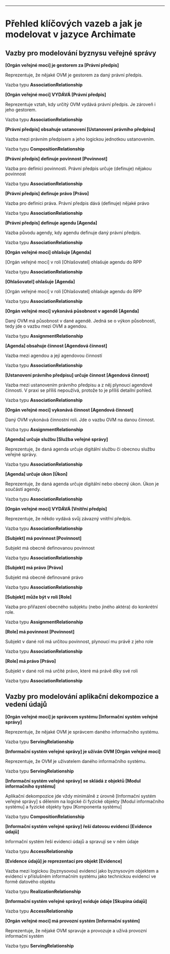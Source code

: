 
----------

# Přehled klíčových vazeb a jak je modelovat v jazyce Archimate

## Vazby pro modelování byznysu veřejné správy



**[Orgán veřejné moci] je gestorem za [Právní předpis]**

Reprezentuje, že nějaké OVM je gestorem za daný právní předpis.

Vazba typu **AssociationRelationship**





**[Orgán veřejné moci] VYDÁVÁ [Právní předpis]**

Reprezentuje vztah, kdy určitý OVM vydává právní předpis. Je zároveň i jeho gestorem.

Vazba typu **AssociationRelationship**





**[Právní předpis] obsahuje ustanovení [Ustanovení právního předpisu]**

Vazba mezi právním předpisem a jeho logickou jednotkou ustanovením.

Vazba typu **CompositionRelationship**





**[Právní předpis] definuje povinnost [Povinnost]**

Vazba pro definici povinnosti. Právní předpis určuje (definuje) nějakou povinnost

Vazba typu **AssociationRelationship**





**[Právní předpis] definuje právo [Právo]**

Vazba pro definici práva. Právní předpis dává (definuje) nějaké právo

Vazba typu **AssociationRelationship**





**[Právní předpis] definuje agendu [Agenda]**

Vazba původu agendy, kdy agendu definuje daný právní předpis.

Vazba typu **AssociationRelationship**





**[Orgán veřejné moci] ohlašuje [Agenda]**

[Orgán veřejné moci] v roli [Ohlašovatel] ohlašuje agendu do RPP

Vazba typu **AssociationRelationship**





**[Ohlašovatel] ohlašuje [Agenda]**

[Orgán veřejné moci] v roli [Ohlašovatel] ohlašuje agendu do RPP

Vazba typu **AssociationRelationship**





**[Orgán veřejné moci] vykonává působnost v agendě [Agenda]**

Daný OVM má působnost v dané agendě. Jedná se o výkon působnosti, tedy jde o vazbu mezi OVM a agendou.

Vazba typu **AssignmentRelationship**





**[Agenda] obsahuje činnost [Agendová činnost]**

Vazba mezi agendou a její agendovou činností

Vazba typu **AssociationRelationship**





**[Ustanovení právního předpisu] určuje činnost [Agendová činnost]**

Vazba mezi ustanovením právního předpisu a z něj plynoucí agendové činnosti. V praxi se příliš nepoužívá, protože to je příliš detailní pohled.

Vazba typu **AssociationRelationship**





**[Orgán veřejné moci] vykonává činnost [Agendová činnost]**

Daný OVM vykonává činnostní roli. Jde o vazbu OVM na danou činnost.

Vazba typu **AssignmentRelationship**





**[Agenda] určuje službu [Služba veřejné správy]**

Reprezentuje, že daná agenda určuje digitální službu či obecnou službu veřejné správy.

Vazba typu **AssociationRelationship**





**[Agenda] určuje úkon [Úkon]**

Reprezentuje, že daná agenda určuje digitální nebo obecný úkon. Úkon je součástí agendy.

Vazba typu **AssociationRelationship**





**[Orgán veřejné moci] VYDÁVÁ [Vnitřní předpis]**

Reprezentuje, že někdo vydává svůj závazný vnitřní předpis.

Vazba typu **AssociationRelationship**





**[Subjekt] má povinnost [Povinnost]**

Subjekt má obecně definovanou povinnost

Vazba typu **AssociationRelationship**





**[Subjekt] má právo [Právo]**

Subjekt má obecně definované právo

Vazba typu **AssociationRelationship**





**[Subjekt] může být v roli [Role]**

Vazba pro přiřazení obecného subjektu (nebo jiného aktéra) do konkrétní role.

Vazba typu **AssignmentRelationship**





**[Role] má povinnost [Povinnost]**

Subjekt v dané roli má určitou povinnost, plynoucí mu právě z jeho role

Vazba typu **AssociationRelationship**





**[Role] má právo [Právo]**

Subjekt v dané roli má určité právo, které má právě díky své roli

Vazba typu **AssociationRelationship**



## Vazby pro modelování aplikační dekompozice a vedení údajů



**[Orgán veřejné moci] je správcem systému [Informační systém veřejné správy]**

Reprezentuje, že nějaké OVM je správcem daného informačního systému.

Vazba typu **ServingRelationship**





**[Informační systém veřejné správy] je užíván OVM [Orgán veřejné moci]**

Reprezentuje, že OVM je uživatelem daného informačního systému.

Vazba typu **ServingRelationship**





**[Informační systém veřejné správy] se skládá z objektů [Modul informačního systému]**

Aplikační dekompozice jde vždy minimálně z úrovně [Informační systém veřejné správy] s dělením na logické či fyzické objekty [Modul informačního systému] a fyzické objekty typu [Komponenta systému]

Vazba typu **CompositionRelationship**





**[Informační systém veřejné správy] řeší datovou evidenci [Evidence údajů]**

Informační systém řeší evidenci údajů a spravují se v něm údaje

Vazba typu **AccessRelationship**





**[Evidence údajů] je reprezentací pro objekt [Evidence]**

Vazba mezi logickou (byznysovou) evidencí jako byznysovým objektem a evidencí v příslušném informačním systému jako technickou evidencí ve formě datového objektu

Vazba typu **RealizationRelationship**





**[Informační systém veřejné správy] eviduje údaje [Skupina údajů]**

Vazba typu **AccessRelationship**





**[Orgán veřejné moci] má provozní systém [Informační systém]**

Reprezentuje, že nějaké OVM spravuje a provozuje a užívá provozní informační systém

Vazba typu **ServingRelationship**


